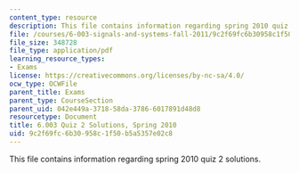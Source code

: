 ```yaml
---
content_type: resource
description: This file contains information regarding spring 2010 quiz 2 solutions.
file: /courses/6-003-signals-and-systems-fall-2011/9c2f69fc6b30958c1f50b5a5357e02c8_MIT6_003F11_S10q2_sol.pdf
file_size: 348728
file_type: application/pdf
learning_resource_types:
- Exams
license: https://creativecommons.org/licenses/by-nc-sa/4.0/
ocw_type: OCWFile
parent_title: Exams
parent_type: CourseSection
parent_uid: 042e449a-3718-58da-3786-6017891d48d8
resourcetype: Document
title: 6.003 Quiz 2 Solutions, Spring 2010
uid: 9c2f69fc-6b30-958c-1f50-b5a5357e02c8
---
```

This file contains information regarding spring 2010 quiz 2 solutions.